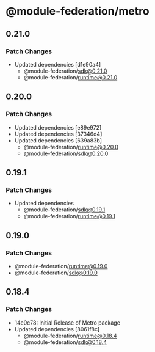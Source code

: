 # @module-federation/metro

## 0.21.0

### Patch Changes

- Updated dependencies [d1e90a4]
  - @module-federation/sdk@0.21.0
  - @module-federation/runtime@0.21.0

## 0.20.0

### Patch Changes

- Updated dependencies [e89e972]
- Updated dependencies [37346d4]
- Updated dependencies [639a83b]
  - @module-federation/runtime@0.20.0
  - @module-federation/sdk@0.20.0

## 0.19.1

### Patch Changes

- Updated dependencies
  - @module-federation/sdk@0.19.1
  - @module-federation/runtime@0.19.1

## 0.19.0

### Patch Changes

- @module-federation/runtime@0.19.0
- @module-federation/sdk@0.19.0

## 0.18.4

### Patch Changes

- 14e0c78: Initial Release of Metro package
- Updated dependencies [8061f8c]
  - @module-federation/runtime@0.18.4
  - @module-federation/sdk@0.18.4
